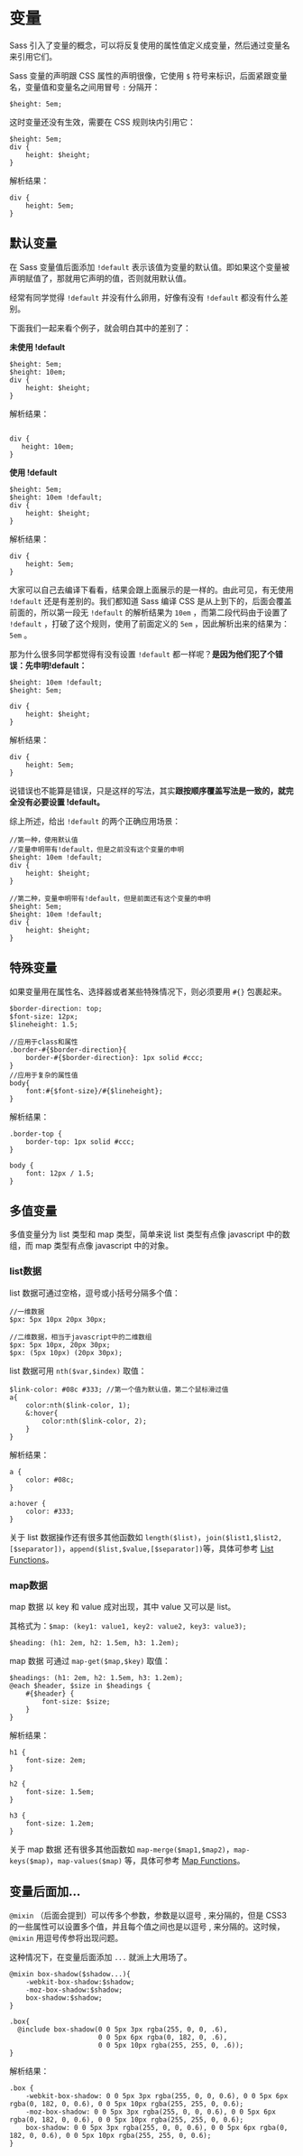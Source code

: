 # 变量

Sass 引入了变量的概念，可以将反复使用的属性值定义成变量，然后通过变量名来引用它们。

Sass 变量的声明跟 CSS 属性的声明很像，它使用 `$` 符号来标识，后面紧跟变量名，变量值和变量名之间用冒号 `:` 分隔开：

```
$height: 5em;
```

这时变量还没有生效，需要在 CSS 规则块内引用它：

```
$height: 5em;
div {
    height: $height;
}
```

解析结果：

```
div {
    height: 5em;
}
```

## 默认变量

在 Sass 变量值后面添加 `!default` 表示该值为变量的默认值。即如果这个变量被声明赋值了，那就用它声明的值，否则就用默认值。

经常有同学觉得 `!default` 并没有什么卵用，好像有没有 `!default` 都没有什么差别。

下面我们一起来看个例子，就会明白其中的差别了：

**未使用 !default**

```
$height: 5em;
$height: 10em;
div {
    height: $height;
}
```

解析结果：

```
div {
   height: 10em;
}
```

**使用 !default**

```
$height: 5em;
$height: 10em !default;
div {
    height: $height; 
}
```

解析结果：

```
div {
    height: 5em;
}
```

大家可以自己去编译下看看，结果会跟上面展示的是一样的。由此可见，有无使用 `!default` 还是有差别的。我们都知道 Sass 编译 CSS 是从上到下的，后面会覆盖前面的，所以第一段无 `!default` 的解析结果为 `10em` ，而第二段代码由于设置了 `!default` ，打破了这个规则，使用了前面定义的 `5em` ，因此解析出来的结果为： `5em` 。

那为什么很多同学都觉得有没有设置 `!default` 都一样呢？**是因为他们犯了个错误：先申明!default：**

```
$height: 10em !default;
$height: 5em;
 
div {
    height: $height; 
}
```

解析结果：

```
div {
    height: 5em;
}
```

说错误也不能算是错误，只是这样的写法，其实**跟按顺序覆盖写法是一致的，就完全没有必要设置 !default。**

综上所述，给出 `!default` 的两个正确应用场景：

```
//第一种，使用默认值 
//变量申明带有!default，但是之前没有这个变量的申明 
$height: 10em !default;
div {
    height: $height; 
}
 
//第二种，变量申明带有!default，但是前面还有这个变量的申明
$height: 5em;
$height: 10em !default;
div {
    height: $height;
}
```

## 特殊变量

如果变量用在属性名、选择器或者某些特殊情况下，则必须要用 `#{}` 包裹起来。

```
$border-direction: top; 
$font-size: 12px;
$lineheight: 1.5;
 
//应用于class和属性
.border-#{$border-direction}{
    border-#{$border-direction}: 1px solid #ccc;
}
//应用于复杂的属性值
body{
    font:#{$font-size}/#{$lineheight};
}
```

解析结果：

```
.border-top {
    border-top: 1px solid #ccc;
}
 
body {
    font: 12px / 1.5;
}
```

## 多值变量

多值变量分为 list 类型和 map 类型，简单来说 list 类型有点像 javascript 中的数组，而 map 类型有点像 javascript 中的对象。

### list数据

list 数据可通过空格，逗号或小括号分隔多个值：

```
//一维数据
$px: 5px 10px 20px 30px;
 
//二维数据，相当于javascript中的二维数组
$px: 5px 10px, 20px 30px;
$px: (5px 10px) (20px 30px);
```

list 数据可用 `nth($var,$index)` 取值：

```
$link-color: #08c #333; //第一个值为默认值，第二个鼠标滑过值
a{
    color:nth($link-color, 1);
    &:hover{
        color:nth($link-color, 2);
    }
}
```

解析结果：

```
a {
    color: #08c;
}
 
a:hover {
    color: #333;
}
```

关于 list 数据操作还有很多其他函数如 `length($list)`，`join($list1,$list2,[$separator])`，`append($list,$value,[$separator])`等，具体可参考 [List Functions](http://sass-lang.com/documentation/Sass/Script/Functions.html#list-functions)。

### map数据

map 数据 以 key 和 value 成对出现，其中 value 又可以是 list。

其格式为：`$map: (key1: value1, key2: value2, key3: value3);`

```
$heading: (h1: 2em, h2: 1.5em, h3: 1.2em);
```

map 数据 可通过 `map-get($map,$key)` 取值：

```
$headings: (h1: 2em, h2: 1.5em, h3: 1.2em);
@each $header, $size in $headings {
    #{$header} {
        font-size: $size;
    }
}
```

解析结果：

```
h1 {
    font-size: 2em;
}
 
h2 {
    font-size: 1.5em;
}
 
h3 {
    font-size: 1.2em;
}
```

关于 map 数据 还有很多其他函数如 `map-merge($map1,$map2)`，`map-keys($map)`，`map-values($map)` 等，具体可参考 [Map Functions](http://sass-lang.com/documentation/Sass/Script/Functions.html#map-functions)。

## 变量后面加…

`@mixin` （后面会提到）可以传多个参数，参数是以逗号 , 来分隔的，但是 CSS3 的一些属性可以设置多个值，并且每个值之间也是以逗号 , 来分隔的。这时候，`@mixin` 用逗号传参将出现问题。

这种情况下，在变量后面添加 `...` 就派上大用场了。

```
@mixin box-shadow($shadow...){
    -webkit-box-shadow:$shadow;
    -moz-box-shadow:$shadow;
    box-shadow:$shadow;
}
 
.box{
  @include box-shadow(0 0 5px 3px rgba(255, 0, 0, .6), 
                      0 0 5px 6px rgba(0, 182, 0, .6), 
                      0 0 5px 10px rgba(255, 255, 0, .6));
}
```

解析结果：

```
.box {
    -webkit-box-shadow: 0 0 5px 3px rgba(255, 0, 0, 0.6), 0 0 5px 6px rgba(0, 182, 0, 0.6), 0 0 5px 10px rgba(255, 255, 0, 0.6);
    -moz-box-shadow: 0 0 5px 3px rgba(255, 0, 0, 0.6), 0 0 5px 6px rgba(0, 182, 0, 0.6), 0 0 5px 10px rgba(255, 255, 0, 0.6);
    box-shadow: 0 0 5px 3px rgba(255, 0, 0, 0.6), 0 0 5px 6px rgba(0, 182, 0, 0.6), 0 0 5px 10px rgba(255, 255, 0, 0.6);
}
```

